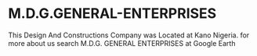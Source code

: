 # M.D.G.GENERAL-ENTERPRISES
This Design And Constructions Company was Located at Kano Nigeria. for more about us search M.D.G. GENERAL ENTERPRISES at Google Earth
